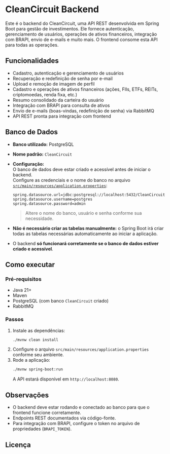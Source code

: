 # CleanCircuit Backend

Este é o backend do CleanCircuit, uma API REST desenvolvida em Spring Boot para gestão de investimentos. Ele fornece autenticação, gerenciamento de usuários, operações de ativos financeiros, integração com BRAPI, envio de e-mails e muito mais. O frontend consome esta API para todas as operações.

## Funcionalidades

- Cadastro, autenticação e gerenciamento de usuários
- Recuperação e redefinição de senha por e-mail
- Upload e remoção de imagem de perfil
- Cadastro e operações de ativos financeiros (ações, FIIs, ETFs, REITs, criptomoedas, renda fixa, etc.)
- Resumo consolidado da carteira do usuário
- Integração com BRAPI para consulta de ativos
- Envio de e-mails (boas-vindas, redefinição de senha) via RabbitMQ
- API REST pronta para integração com frontend

## Banco de Dados

- **Banco utilizado:** PostgreSQL
- **Nome padrão:** `CleanCircuit`
- **Configuração:**  
  O banco de dados deve estar criado e acessível antes de iniciar o backend.  
  Configure as credenciais e o nome do banco no arquivo [`src/main/resources/application.properties`](src/main/resources/application.properties):

  ```
  spring.datasource.url=jdbc:postgresql://localhost:5432/CleanCircuit
  spring.datasource.username=postgres
  spring.datasource.password=admin
  ```

  > Altere o nome do banco, usuário e senha conforme sua necessidade.

- **Não é necessário criar as tabelas manualmente:** o Spring Boot irá criar todas as tabelas necessárias automaticamente ao iniciar a aplicação.
- O backend **só funcionará corretamente se o banco de dados estiver criado e acessível**.

## Como executar

### Pré-requisitos

- Java 21+
- Maven
- PostgreSQL (com banco `CleanCircuit` criado)
- RabbitMQ

### Passos

1. Instale as dependências:
   ```sh
   ./mvnw clean install
   ```
2. Configure o arquivo `src/main/resources/application.properties` conforme seu ambiente.
3. Rode a aplicação:
   ```sh
   ./mvnw spring-boot:run
   ```
   A API estará disponível em `http://localhost:8080`.

## Observações

- O backend deve estar rodando e conectado ao banco para que o frontend funcione corretamente.
- Endpoints REST documentados via código-fonte.
- Para integração com BRAPI, configure o token no arquivo de propriedades (`BRAPI_TOKEN`).

## Licença